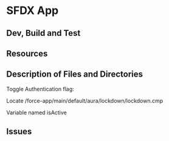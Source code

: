 # SFDX App

## Dev, Build and Test

## Resources

## Description of Files and Directories
Toggle Authentication flag: 

Locate /force-app/main/default/aura/lockdown/lockdown.cmp

Variable named isActive

## Issues
